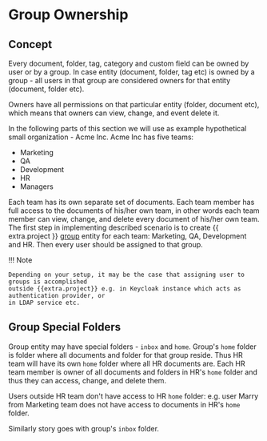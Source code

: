 # Group Ownership

## Concept

Every document, folder, tag, category and custom field can be owned by user or
by a group. In case entity (document, folder, tag etc) is owned by a
group - all users in that group are considered owners for that entity
(document, folder etc).

Owners have all permissions on that particular
entity (folder, document etc), which means that owners can view, change,
and event delete it.

In the following parts of this section we will use as example
hypothetical small organization - Acme Inc.
Acme Inc has five teams:

- Marketing
- QA
- Development
- HR
- Managers

Each team has its own separate set of documents. Each team member
has full access to the documents of his/her own team, in other
words each team member can view, change, and delete every document
of his/her own team. The first step in implementing described scenario
is to create {{ extra.project }} [group](groups.md) entity for each team: Marketing,
QA, Development and HR.
Then every user should be assigned to that group.


!!! Note

    Depending on your setup, it may be the case that assigning user to groups is accomplished
    outside {{extra.project}} e.g. in Keycloak instance which acts as authentication provider, or
    in LDAP service etc.



## Group Special Folders

Group entity may have special folders - `inbox` and `home`. Group's `home` folder
is folder where all documents and folder for that group reside. Thus HR team
will have its own `home` folder where all HR documents are. Each HR team member
is owner of all documents and folders in HR's `home` folder and thus they can access,
change, and delete them.

Users outside HR team don't have access to HR `home` folder: e.g. user Marry
from Marketing team does not have access to documents in HR's `home` folder.

Similarly story goes with group's `inbox` folder.
